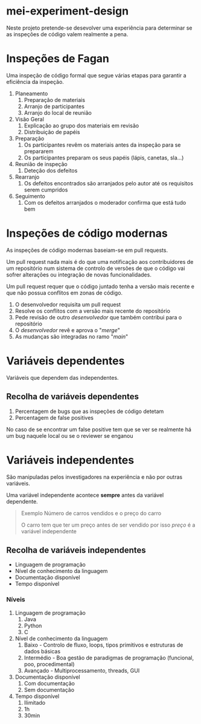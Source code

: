 # mei-experiment-design

Neste projeto pretende-se desevolver uma experiência para determinar se as inspeções de código valem realmente a pena.

# Inspeções de Fagan

Uma inspeção de código formal que segue várias etapas para garantir a eficiência da inspeção.

1. Planeamento
	1. Preparação de materiais
	2. Arranjo de participantes
	3. Arranjo do local de reunião
2. Visão Geral
	1. Explicação ao grupo dos materiais em revisão
	2. Distribuição de papéis
3. Preparação
	1. Os participantes revêm os materiais antes da inspeção para se prepararem
	2. Os participantes preparam os seus papéis (lápis, canetas, sla...)
4. Reunião de inspeção
	1. Deteção dos defeitos
5. Rearranjo
	1. Os defeitos encontrados são arranjados pelo autor até os requisitos serem cumpridos
6. Seguimento
	1. Com os defeitos arranjados o moderador confirma que está tudo bem

# Inspeções de código modernas

As inspeções de código modernas baseiam-se em pull requests.

Um pull request nada mais é do que uma notificação aos contribuidores de um repositório num sistema de controlo de versões de que o código vai sofrer alterações ou integração de novas funcionalidades.

Um pull request requer que o código juntado tenha a versão mais recente e que não possua conflitos em zonas de código.

1. O desenvolvedor requisita um pull request
2. Resolve os conflitos com a versão mais recente do repositório
3. Pede revisão de outro *desenvolvedor* que também contribui para o repositório
4. O *desenvolvedor* revê e aprova o "*merge*"
5. As mudanças são integradas no ramo "*main*"


# Variáveis dependentes

Variáveis que dependem das independentes.

## Recolha de variáveis dependentes

1. Percentagem de bugs que as inspeções de código detetam
2. Percentagem de false positives

No caso de se encontrar um false positive tem que se ver se realmente há um bug naquele local ou se o reviewer se enganou

# Variáveis independentes

São manipuladas pelos investigadores na experiência e não por outras variáveis.

Uma variável independente acontece **sempre** antes da variável dependente.

>Exemplo
>Número de carros vendidos e o preço do carro
>
>O carro tem que ter um preço antes de ser vendido por isso *preço* é a variável independente

## Recolha de variáveis independentes

- Linguagem de programação
- Nível de conhecimento da linguagem
- Documentação disponível
- Tempo disponível

### Níveis

1. Linguagem de programação
	1. Java
	2. Python
	3. C
2. Nível de conhecimento da linguagem
	1. Baixo - Controlo de fluxo, loops, tipos primitivos e estruturas de dados básicas
	2. Intermédio - Boa gestão de paradigmas de programação (funcional, poo, procedimental)
	3. Avançado - Multiprocessamento, threads, GUI
3. Documentação disponível
	1. Com documentação
	2. Sem documentação
4. Tempo disponível
	1. Ilimitado
	2. 1h
	3. 30min
